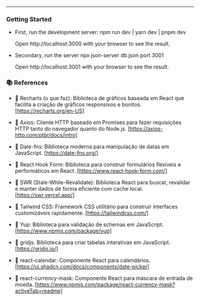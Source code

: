 ---

### Getting Started

- First, run the development server:
  npm run dev | yarn dev | pnpm dev

  Open http://localhost:3000 with your browser to see the result.

- Secondary, run the server
  npx json-server db.json port 3001

  Open http://localhost:3001 with your browser to see the result.

### 📚 References

- 🔗 Recharts (o que faz): Biblioteca de gráficos baseada em React que facilita a criação de gráficos responsivos e bonitos.
  [https://recharts.org/en-US]

- 🔗 Axios: Cliente HTTP baseado em Promises para fazer requisições HTTP tanto do navegador quanto do Node.js.
  [https://axios-http.com/ptbr/docs/intro]

- 🔗 Date-fns: Biblioteca moderna para manipulação de datas em JavaScript.
  [https://date-fns.org/]

- 🔗 React Hook Form: Biblioteca para construir formulários flexíveis e performáticos em React.
  [https://www.react-hook-form.com/]
- 🔗 SWR (Stale-While-Revalidate): Biblioteca React para buscar, revalidar e manter dados de forma eficiente com cache local.
  [https://swr.vercel.app/]

- 🔗 Tailwind CSS: Framework CSS utilitário para construir interfaces customizáveis rapidamente.
  [https://tailwindcss.com/]

- 🔗 Yup: Biblioteca para validação de schemas em JavaScript.
  [https://www.npmjs.com/package/yup]

- 🔗 gridjs: Biblioteca para criar tabelas interativas em JavaScript.
  [https://gridjs.io/]

- 🔗 react-calendar: Componente React para calendários.
  [https://ui.shadcn.com/docs/components/date-picker]

- 🔗 react-currency-mask: Componente React para máscara de entrada de moeda.
  [https://www.npmjs.com/package/react-currency-mask?activeTab=readme]
